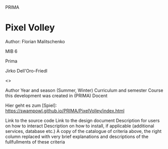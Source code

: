 PRIMA

# Pixel Volley

Author: Florian Malitschenko

MIB 6

Prima

Jirko Dell'Oro-Friedl

<>

Author
Year and season (Summer, Winter)
Curriculum and semester
Course this development was created in (PRIMA)
Docent

Hier geht es zum [Spiel]: https://swampowl.github.io/PRIMA/PixelVolley/index.html

Link to the source code
Link to the design document
Description for users on how to interact
Description on how to install, if applicable (additional services, database etc.)
A copy of the catalogue of criteria above, the right column replaced with very brief explanations and descriptions of the fullfullments of these criteria
